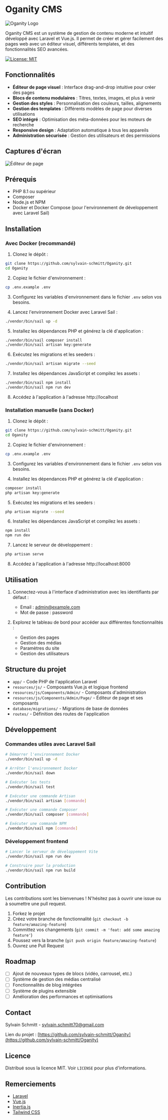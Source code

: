 # Oganity CMS

![Oganity Logo](https://via.placeholder.com/150x50?text=Oganity)

Oganity CMS est un système de gestion de contenu moderne et intuitif développé avec Laravel et Vue.js. Il permet de créer et gérer facilement des pages web avec un éditeur visuel, différents templates, et des fonctionnalités SEO avancées.

[![License: MIT](https://img.shields.io/badge/License-MIT-blue.svg)](https://opensource.org/licenses/MIT)

## Fonctionnalités

- **Éditeur de page visuel** : Interface drag-and-drop intuitive pour créer des pages
- **Blocs de contenu modulaires** : Titres, textes, images, et plus à venir
- **Gestion des styles** : Personnalisation des couleurs, tailles, alignements
- **Gestion des templates** : Différents modèles de page pour diverses utilisations
- **SEO intégré** : Optimisation des méta-données pour les moteurs de recherche
- **Responsive design** : Adaptation automatique à tous les appareils
- **Administration sécurisée** : Gestion des utilisateurs et des permissions

## Captures d'écran

![Éditeur de page](/public/images/screenshots/editor.png)

## Prérequis

- PHP 8.1 ou supérieur
- Composer
- Node.js et NPM
- Docker et Docker Compose (pour l'environnement de développement avec Laravel Sail)

## Installation

### Avec Docker (recommandé)

1. Clonez le dépôt :
```bash
git clone https://github.com/sylvain-schmitt/Oganity.git
cd Oganity
```

2. Copiez le fichier d'environnement :
```bash
cp .env.example .env
```

3. Configurez les variables d'environnement dans le fichier `.env` selon vos besoins.

4. Lancez l'environnement Docker avec Laravel Sail :
```bash
./vendor/bin/sail up -d
```

5. Installez les dépendances PHP et générez la clé d'application :
```bash
./vendor/bin/sail composer install
./vendor/bin/sail artisan key:generate
```

6. Exécutez les migrations et les seeders :
```bash
./vendor/bin/sail artisan migrate --seed
```

7. Installez les dépendances JavaScript et compilez les assets :
```bash
./vendor/bin/sail npm install
./vendor/bin/sail npm run dev
```

8. Accédez à l'application à l'adresse http://localhost

### Installation manuelle (sans Docker)

1. Clonez le dépôt :
```bash
git clone https://github.com/sylvain-schmitt/Oganity.git
cd Oganity
```

2. Copiez le fichier d'environnement :
```bash
cp .env.example .env
```

3. Configurez les variables d'environnement dans le fichier `.env` selon vos besoins.

4. Installez les dépendances PHP et générez la clé d'application :
```bash
composer install
php artisan key:generate
```

5. Exécutez les migrations et les seeders :
```bash
php artisan migrate --seed
```

6. Installez les dépendances JavaScript et compilez les assets :
```bash
npm install
npm run dev
```

7. Lancez le serveur de développement :
```bash
php artisan serve
```

8. Accédez à l'application à l'adresse http://localhost:8000

## Utilisation

1. Connectez-vous à l'interface d'administration avec les identifiants par défaut :
   - Email : admin@example.com
   - Mot de passe : password

2. Explorez le tableau de bord pour accéder aux différentes fonctionnalités :
   - Gestion des pages
   - Gestion des médias
   - Paramètres du site
   - Gestion des utilisateurs

## Structure du projet

- `app/` - Code PHP de l'application Laravel
- `resources/js/` - Composants Vue.js et logique frontend
- `resources/js/Components/Admin/` - Composants d'administration
- `resources/js/Components/Admin/Page/` - Éditeur de page et ses composants
- `database/migrations/` - Migrations de base de données
- `routes/` - Définition des routes de l'application

## Développement

### Commandes utiles avec Laravel Sail

```bash
# Démarrer l'environnement Docker
./vendor/bin/sail up -d

# Arrêter l'environnement Docker
./vendor/bin/sail down

# Exécuter les tests
./vendor/bin/sail test

# Exécuter une commande Artisan
./vendor/bin/sail artisan [commande]

# Exécuter une commande Composer
./vendor/bin/sail composer [commande]

# Exécuter une commande NPM
./vendor/bin/sail npm [commande]
```

### Développement frontend

```bash
# Lancer le serveur de développement Vite
./vendor/bin/sail npm run dev

# Construire pour la production
./vendor/bin/sail npm run build
```

## Contribution

Les contributions sont les bienvenues ! N'hésitez pas à ouvrir une issue ou à soumettre une pull request.

1. Forkez le projet
2. Créez votre branche de fonctionnalité (`git checkout -b feature/amazing-feature`)
3. Committez vos changements (`git commit -m 'feat: add some amazing feature'`)
4. Poussez vers la branche (`git push origin feature/amazing-feature`)
5. Ouvrez une Pull Request

## Roadmap

- [ ] Ajout de nouveaux types de blocs (vidéo, carrousel, etc.)
- [ ] Système de gestion des médias centralisé
- [ ] Fonctionnalités de blog intégrées
- [ ] Système de plugins extensible
- [ ] Amélioration des performances et optimisations

## Contact

Sylvain Schmitt - [sylvain.schmitt70@gmail.com](mailto:sylvain.schmitt70@gmail.com)

Lien du projet : [https://github.com/sylvain-schmitt/Oganity](https://github.com/sylvain-schmitt/Oganity)

## Licence

Distribué sous la licence MIT. Voir `LICENSE` pour plus d'informations.

## Remerciements

- [Laravel](https://laravel.com)
- [Vue.js](https://vuejs.org)
- [Inertia.js](https://inertiajs.com)
- [Tailwind CSS](https://tailwindcss.com)
